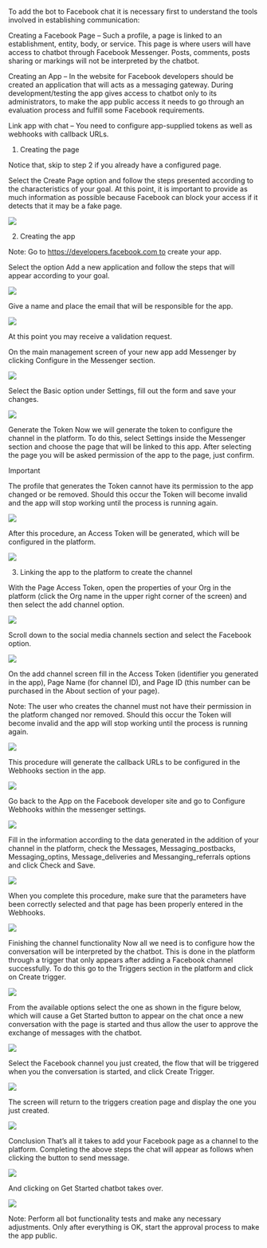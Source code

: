 To add the bot to Facebook chat it is necessary first to understand the tools involved in establishing communication:

Creating a Facebook Page – Such a profile, a page is linked to an establishment, entity, body, or service. This page is where users will have access to chatbot through Facebook Messenger. Posts, comments, posts sharing or markings will not be interpreted by the chatbot.

Creating an App – In the website for Facebook developers should be created an application that will acts as a messaging gateway. During development/testing the app gives access to chatbot only to its administrators, to make the app public access it needs to go through an evaluation process and fulfill some Facebook requirements.

Link app with chat – You need to configure app-supplied tokens as well as webhooks with callback URLs.

1. Creating the page 

Notice that, skip to step 2 if you already have a configured page.

Select the Create Page option and follow the steps presented according to the characteristics of your goal. At this point, it is important to provide as much information as possible because Facebook can block your access if it detects that it may be a fake page.

![](/img/facebook/fb1.jpeg)

2. Creating the app 

Note: Go to https://developers.facebook.com to create your app.

Select the option Add a new application and follow the steps that will appear according to your goal.

![](/img/facebook/fb2.jpeg)

Give a name and place the email that will be responsible for the app.

![](/img/facebook/fb3.jpeg)

At this point you may receive a validation request.

On the main management screen of your new app add Messenger by clicking Configure in the Messenger section.

![](/img/facebook/fb4.jpeg)

Select the Basic option under Settings, fill out the form and save your changes.

![](/img/facebook/fb5.jpeg)

Generate the Token
Now we will generate the token to configure the channel in the platform. To do this, select Settings inside the Messenger section and choose the page that will be linked to this app. After selecting the page you will be asked permission of the app to the page, just confirm.

Important

The profile that generates the Token cannot have its permission to the app changed or be removed. Should this occur the Token will become invalid and the app will stop working until the process is running again.

 ![](/img/facebook/fb6.jpeg)

After this procedure, an Access Token will be generated, which will be configured in the platform.

![](/img/facebook/fb7.jpeg)

3. Linking the app to the platform to create the channel

With the Page Access Token, open the properties of your Org in the platform (click the Org name in the upper right corner of the screen) and then select the add channel option.

 ![](/img/facebook/fb8.jpeg)


Scroll down to the social media channels section and select the Facebook option.

 ![](/img/facebook/fb9.jpeg)

On the add channel screen fill in the Access Token (identifier you generated in the app), Page Name (for channel ID), and Page ID (this number can be purchased in the About section of your page).

Note: The user who creates the channel must not have their permission in the platform changed nor removed. Should this occur the Token will become invalid and the app will stop working until the process is running again.

![](/img/facebook/fb10.jpeg)

This procedure will generate the callback URLs to be configured in the Webhooks section in the app.

![](/img/facebook/fb11.jpeg)

Go back to the App on the Facebook developer site and go to Configure Webhooks within the messenger settings.

![](/img/facebook/fb12.jpeg)

Fill in the information according to the data generated in the addition of your channel in the platform, check the Messages, Messaging_postbacks, Messaging_optins, Message_deliveries and Messanging_referrals options and click Check and Save.

 ![](/img/facebook/fb13.jpeg)

When you complete this procedure, make sure that the parameters have been correctly selected and that page has been properly entered in the Webhooks.

![](/img/facebook/fb14.jpeg)

Finishing the channel functionality
Now all we need is to configure how the conversation will be interpreted by the chatbot. This is done in the platform through a trigger that only appears after adding a Facebook channel successfully. To do this go to the Triggers section in the platform and click on Create trigger.

![](/img/facebook/fb15.jpeg)

From the available options select the one as shown in the figure below, which will cause a Get Started button to appear on the chat once a new conversation with the page is started and thus allow the user to approve the exchange of messages with the chatbot.

 ![](/img/facebook/fb16.jpeg)

Select the Facebook channel you just created, the flow that will be triggered when you the conversation is started, and click Create Trigger.

![](/img/facebook/fb17.jpeg)

The screen will return to the triggers creation page and display the one you just created.

![](/img/facebook/fb18.jpeg)

Conclusion
That’s all it takes to add your Facebook page as a channel to the platform. Completing the above steps the chat will appear as follows when clicking the button to send message.

![](/img/facebook/fb19.jpeg)

And clicking on Get Started chatbot takes over.

![](/img/facebook/fb20.jpeg)

Note: Perform all bot functionality tests and make any necessary adjustments. Only after everything is OK, start the approval process to make the app public.

